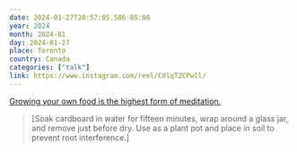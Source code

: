```yaml
---
date: 2024-01-27T20:57:05.506-05:00
year: 2024
month: 2024-01
day: 2024-01-27
place: Toronto
country: Canada
categories: ["talk"]
link: https://www.instagram.com/reel/C0lqTZCPwll/
---
```

[Growing your own food is the highest form of meditation.](https://www.instagram.com/reel/C0lqTZCPwll/)

> [Soak cardboard in water for fifteen minutes, wrap around a glass jar, and remove just before dry. Use as a plant pot and place in soil to prevent root interference.]
